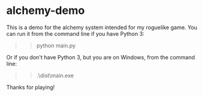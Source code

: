 # alchemy-demo

This is a demo for the alchemy system intended for my roguelike game.
You can run it from the command line if you have Python 3:

>> python main.py

Or if you don't have Python 3, but you are on Windows, from the command line:

>> .\dist\main.exe

Thanks for playing!
